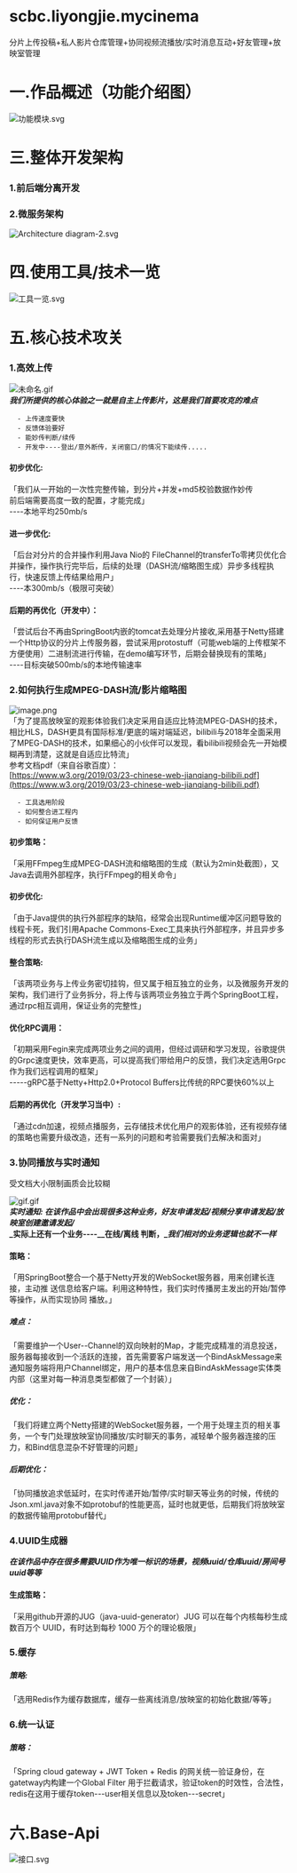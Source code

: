 # scbc.liyongjie.mycinema
分片上传投稿+私人影片仓库管理+协同视频流播放/实时消息互动+好友管理+放映室管理

<a name="optEv"></a>

# 一.作品概述（功能介绍图）

![功能模块.svg](https://cdn.nlark.com/yuque/0/2022/svg/12390636/1649381265023-dd302af0-1345-4b50-8c01-0c88e9716739.svg#clientId=ud97ddaee-6568-4&crop=0&crop=0&crop=1&crop=1&from=paste&height=400&id=u8acb47b2&name=%E5%8A%9F%E8%83%BD%E6%A8%A1%E5%9D%97.svg&originHeight=303&originWidth=748&originalType=binary&ratio=1&rotation=0&showTitle=true&size=1402958&status=done&style=shadow&taskId=u222ca7dc-cb3e-4179-b233-a8bba123098&title=%E5%8A%9F%E8%83%BD%E6%A8%A1%E5%9D%97&width=987 "功能模块")
<a name="khBtE"></a>

<a name="kUJVa"></a>

# 三.整体开发架构

<a name="PvMJJ"></a>

### 1.前后端分离开发

<a name="DAKW3"></a>

### 2.微服务架构

![Architecture diagram-2.svg](https://cdn.nlark.com/yuque/0/2022/svg/12390636/1649387333337-60aa1f21-c6af-4d9d-8103-507b0ac9aed7.svg#clientId=ud97ddaee-6568-4&crop=0&crop=0&crop=1&crop=1&from=drop&id=ue03faaef&name=Architecture%20diagram-2.svg&originHeight=427&originWidth=718&originalType=binary&ratio=1&rotation=0&showTitle=true&size=15268&status=done&style=shadow&taskId=u75be86e3-7b1c-4e96-8042-849d6c5e6fa&title=Architecture%20diagram "Architecture diagram")
<a name="cSwxd"></a>

# 四.使用工具/技术一览

![工具一览.svg](https://cdn.nlark.com/yuque/0/2022/svg/12390636/1648987328963-7089d5e1-3b68-4986-bf5a-230358ab17c6.svg#clientId=u6d4fe7d8-98d4-4&crop=0&crop=0&crop=1&crop=1&from=paste&height=634&id=u8b96094b&name=%E5%B7%A5%E5%85%B7%E4%B8%80%E8%A7%88.svg&originHeight=532&originWidth=502&originalType=binary&ratio=1&rotation=0&showTitle=true&size=1536200&status=done&style=shadow&taskId=u2ada3677-51e0-41e2-a7be-f8ea7cd1d29&title=%E6%8A%80%E6%9C%AF%2F%E5%B7%A5%E5%85%B7%E4%B8%80%E8%A7%88&width=598 "技术/工具一览")
<a name="f1XHQ"></a>

# 五.核心技术攻关

<a name="nrB2b"></a>

### 1.高效上传

![未命名.gif](https://cdn.nlark.com/yuque/0/2022/gif/12390636/1649422598955-a137e876-0f46-47fd-a072-ac843a97aa9d.gif#clientId=u65024a6d-2268-4&crop=0&crop=0&crop=1&crop=1&from=paste&height=471&id=u5dff01a3&name=%E6%9C%AA%E5%91%BD%E5%90%8D.gif&originHeight=1610&originWidth=2416&originalType=binary&ratio=1&rotation=0&showTitle=true&size=7204340&status=done&style=shadow&taskId=ub77917a6-0dc6-4e44-aa3d-ff1b22510c0&title=%E6%BC%94%E7%A4%BA%E5%9B%BE.gif&width=707 "演示图.gif")<br />**_我们所提供的核心体验之一就是自主上传影片，这是我们首要攻克的难点_**

      - 上传速度要快
      - 反馈体验要好
      - 能妙传判断/续传
      - 开发中----登出/意外断传，关闭窗口/的情况下能续传.....

<a name="LfIle"></a>

#### 初步优化:

「我们从一开始的一次性完整传输，到分片+并发+md5校验数据作妙传<br />前后端需要高度一致的配置，才能完成」<br />----本地平均250mb/s
<a name="G64gv"></a>

#### 进一步优化:

「后台对分片的合并操作利用Java Nio的 FileChannel的transferTo零拷贝优化合并操作，操作执行完毕后，后续的处理（DASH流/缩略图生成）异步多线程执行，快速反馈上传结果给用户」<br />----本300mb/s（极限可突破）
<a name="youjT"></a>

#### 后期的再优化（开发中）：

「尝试后台不再由SpringBoot内嵌的tomcat去处理分片接收,采用基于Netty搭建一个Http协议的分片上传服务器，尝试采用protostuff（可能web端的上传框架不方便使用）二进制流进行传输，在demo编写环节，后期会替换现有的策略」<br />----目标突破500mb/s的本地传输速率
<a name="rWzSm"></a>

### 2.如何执行生成MPEG-DASH流/影片缩略图

![image.png](https://cdn.nlark.com/yuque/0/2022/png/12390636/1649422743597-c88e77a7-1fe3-4543-8004-933867764227.png#clientId=u65024a6d-2268-4&crop=0&crop=0&crop=1&crop=1&from=paste&height=195&id=uba8b0c74&name=image.png&originHeight=390&originWidth=2214&originalType=binary&ratio=1&rotation=0&showTitle=false&size=187251&status=done&style=shadow&taskId=u5d6b8184-f747-4a45-9b50-1e89c0cc12d&title=&width=1107)<br />「为了提高放映室的观影体验我们决定采用自适应比特流MPEG-DASH的技术，相比HLS，DASH更具有国际标准/更底的端对端延迟，bilibili与2018年全面采用了MPEG-DASH的技术，如果细心的小伙伴可以发现，看bilibili视频会先一开始模糊再到清楚，这就是自适应比特流」<br />参考文档pdf（来自谷歌百度）：<br />[https://www.w3.org/2019/03/23-chinese-web-jianqiang-bilibili.pdf](https://www.w3.org/2019/03/23-chinese-web-jianqiang-bilibili.pdf)

      - 工具选用阶段
      - 如何整合进工程内 
      - 如何保证用户反馈

<a name="Ii5Pc"></a>

#### 初步策略：

「采用FFmpeg生成MPEG-DASH流和缩略图的生成（默认为2min处截图），又Java去调用外部程序，执行FFmpeg的相关命令」
<a name="u7rCA"></a>

#### 初步优化:

「由于Java提供的执行外部程序的缺陷，经常会出现Runtime缓冲区问题导致的线程卡死，我们引用Apache Commons-Exec工具来执行外部程序，并且异步多线程的形式去执行DASH流生成以及缩略图生成的业务」
<a name="k6hDy"></a>

#### 整合策略:

「该两项业务与上传业务密切挂钩，但又属于相互独立的业务，以及微服务开发的架构，我们进行了业务拆分，将上传与该两项业务独立于两个SpringBoot工程，通过rpc相互调用，保证业务的完整性」
<a name="UvXGc"></a>

#### 优化RPC调用：

「初期采用Fegin来完成两项业务之间的调用，但经过调研和学习发现，谷歌提供的Grpc速度更快，效率更高，可以提高我们带给用户的反馈，我们决定选用Grpc作为我们远程调用的框架」<br />-----gRPC基于Netty+Http2.0+Protocol Buffers比传统的RPC要快60%以上
<a name="Ft6kG"></a>

#### 后期的再优化（开发学习当中）:

「通过cdn加速，视频点播服务，云存储技术优化用户的观影体验，还有视频存储的策略也需要升级改造，还有一系列的问题和考验需要我们去解决和面对」

<a name="pJo30"></a>

### 3.协同播放与实时通知

受文档大小限制画质会比较糊

![gif.gif](https://cdn.nlark.com/yuque/0/2022/gif/12390636/1649427054378-a7d98930-f27c-4148-8d8a-44fbcd6468ab.gif#clientId=ucdb44647-0ff4-4&crop=0&crop=0&crop=1&crop=1&from=drop&id=uba39a419&name=gif.gif&originHeight=400&originWidth=678&originalType=binary&ratio=1&rotation=0&showTitle=true&size=9724752&status=done&style=shadow&taskId=u1b2102b0-cf44-4c15-967e-454271e382f&title=%E5%8D%8F%E5%90%8C%2F%E5%AE%9E%E6%97%B6%E8%81%8A%E5%A4%A9%EF%BC%88%E9%80%9A%E7%9F%A5%EF%BC%89%E6%BC%94%E7%A4%BA.gif "协同/实时聊天（通知）演示.gif")<br />**_实时通知: 在该作品中会出现很多这种业务，好友申请发起/视频分享申请发起/放映室创建邀请发起/_**<br />**_实际上还有一个业务----__在线/离线 判断，__我们相对的业务逻辑也就不一样_**
<a name="Fl7oM"></a>

#### 策略：

「用SpringBoot整合一个基于Netty开发的WebSocket服务器，用来创建长连接，主动推       	送信息给客户端。利用这种特性，我们实时传播房主发出的开始/暂停等操作，从而实现协同        播放。」
<a name="R6XPI"></a>

##### 难点：

「需要维护一个User--Channel的双向映射的Map，才能完成精准的消息投送，服务器每接收到一个活跃的连接，首先需要客户端发送一个BindAskMessage来通知服务端将用户Channel绑定，用户的基本信息来自BindAskMessage实体类内部（这里对每一种消息类型都做了一个封装）」
<a name="m2eyY"></a>

##### 优化：

「我们将建立两个Netty搭建的WebSocket服务器，一个用于处理主页的相关事务，一个专门处理放映室协同播放/实时聊天的事务，减轻单个服务器连接的压力，和Bind信息混杂不好管理的问题」
<a name="hOkaO"></a>

##### 后期优化：

「协同播放追求低延时，在实时传递开始/暂停/实时聊天等业务的时候，传统的Json.xml.java对象不如protobuf的性能更高，延时也就更低，后期我们将放映室的数据传输用protobuf替代」
<a name="s7Xa4"></a>

### 4.UUID生成器

**_在该作品中存在很多需要UUID作为唯一标识的场景，视频uuid/仓库uuid/房间号uuid等等_**
<a name="kLQNl"></a>

#### 生成策略：

「采用github开源的JUG（java-uuid-generator）JUG 可以在每个内核每秒生成数百万个 UUID，有时达到每秒 1000 万个的理论极限」
<a name="ZxfbG"></a>

### 5.缓存

<a name="TvRkd"></a>

##### 策略:

「选用Redis作为缓存数据库，缓存一些离线消息/放映室的初始化数据/等等」
<a name="GOcaG"></a>

### 6.统一认证

<a name="LFBKM"></a>

##### 策略：

「Spring cloud gateway + JWT Token + Redis 的网关统一验证身份，在gatetway内构建一个Global Filter 用于拦截请求，验证token的时效性，合法性，redis在这用于缓存token---user相关信息以及token---secret」
<a name="YQUWX"></a>

# 六.Base-Api

![接口.svg](https://cdn.nlark.com/yuque/0/2022/svg/12390636/1648988679247-4d7ccc32-6099-47b4-9bad-a17ca38b13ba.svg#clientId=u19c087cc-baa2-4&crop=0&crop=0&crop=1&crop=1&from=paste&height=562&id=u6862a639&name=%E6%8E%A5%E5%8F%A3.svg&originHeight=483&originWidth=450&originalType=binary&ratio=1&rotation=0&showTitle=true&size=5380000&status=done&style=shadow&taskId=u5608844c-5051-48bc-b2d6-5e717730957&title=api%20-%20all&width=524 "api - all")
<a name="bMyMp"></a>


<a name="xRJR0"></a>

